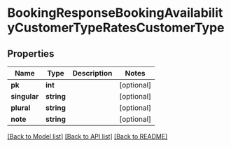 # BookingResponseBookingAvailabilityCustomerTypeRatesCustomerType

## Properties
Name | Type | Description | Notes
------------ | ------------- | ------------- | -------------
**pk** | **int** |  | [optional] 
**singular** | **string** |  | [optional] 
**plural** | **string** |  | [optional] 
**note** | **string** |  | [optional] 

[[Back to Model list]](../../README.md#documentation-for-models) [[Back to API list]](../../README.md#documentation-for-api-endpoints) [[Back to README]](../../README.md)

